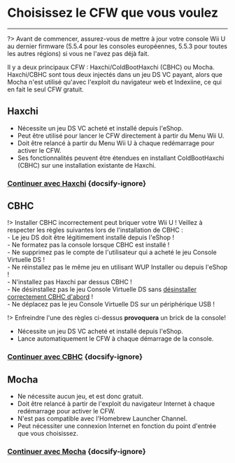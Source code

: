 # Choisissez le CFW que vous voulez
---
?> Avant de commencer, assurez-vous de mettre à jour votre console Wii U au dernier firmware (5.5.4 pour les consoles européennes, 5.5.3 pour toutes les autres régions) si vous ne l'avez pas déjà fait.

Il y a deux principaux CFW : Haxchi/ColdBootHaxchi (CBHC) ou Mocha.   
Haxchi/CBHC sont tous deux injectés dans un jeu DS VC payant, alors que Mocha n'est utilisé qu'avec l'exploit du navigateur web et Indexiine, ce qui en fait le seul CFW gratuit.

## Haxchi

- Nécessite un jeu DS VC acheté et installé depuis l'eShop.
- Peut être utilisé pour lancer le CFW directement à partir du Menu Wii U.
- Doit être relancé à partir du Menu Wii U à chaque redémarrage pour activer le CFW.
- Ses fonctionnalités peuvent être étendues en installant ColdBootHaxchi (CBHC) sur une installation existante de Haxchi.

### [**Continuer avec Haxchi**](haxchi/ds-vc-choice) {docsify-ignore}

## CBHC

!> Installer CBHC incorrectement peut briquer votre Wii U ! Veillez à respecter les règles suivantes lors de l'installation de CBHC : <br>- Le jeu DS doit être légitimement installé depuis l'eShop ! <br>- Ne formatez pas la console lorsque CBHC est installé ! <br>- Ne supprimez pas le compte de l'utilisateur qui a acheté le jeu Console Virtuelle DS ! <br>- Ne réinstallez pas le même jeu en utilisant WUP Installer ou depuis l'eShop ! <br>- N'installez pas Haxchi par dessus CBHC ! <br>- Ne désinstallez pas le jeu Console Virtuelle DS sans [désinstaller correctement CBHC d'abord](uninstall-cbhc) ! <br>- Ne déplacez pas le jeu Console Virtuelle DS sur un périphérique USB !

!> Enfreindre l'une des règles ci-dessus **provoquera** un brick de la console!

- Nécessite un jeu DS VC acheté et installé depuis l'eShop.
- Lance automatiquement le CFW à chaque démarrage de la console.

### [**Continuer avec CBHC**](cbhc/ds-vc-choice) {docsify-ignore}

## Mocha

- Ne nécessite aucun jeu, et est donc gratuit.
- Doit être relancé à partir de l'exploit du navigateur Internet à chaque redémarrage pour activer le CFW.
- N'est pas compatible avec l'Homebrew Launcher Channel.
- Peut nécessiter une connexion Internet en fonction du point d'entrée que vous choisissez.

### [**Continuer avec Mocha**](mocha/entrypoint-choice) {docsify-ignore}